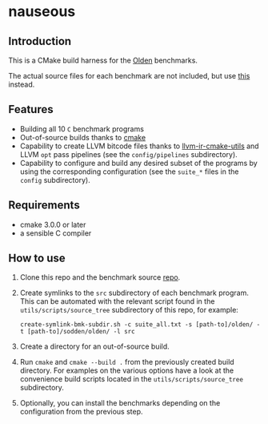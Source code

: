 # nauseous

## Introduction

This is a CMake build harness for the [Olden][1] benchmarks.

The actual source files for each benchmark are not included, but use [this][2] instead.


## Features

- Building all 10 `C` benchmark programs
- Out-of-source builds thanks to [cmake][3]
- Capability to create LLVM bitcode files thanks to [llvm-ir-cmake-utils][4] and LLVM `opt` pass pipelines (see the
  `config/pipelines` subdirectory).
- Capability to configure and build any desired subset of the programs by using the corresponding configuration (see the
  `suite_*` files in the `config` subdirectory).


## Requirements

- cmake 3.0.0 or later
- a sensible C compiler


## How to use

1. Clone this repo and the benchmark source [repo][2].
2. Create symlinks to the `src` subdirectory of each benchmark program.
   This can be automated with the relevant script found in the `utils/scripts/source_tree` subdirectory of this repo, 
   for example:

   `create-symlink-bmk-subdir.sh -c suite_all.txt -s [path-to]/olden/ -t [path-to]/sodden/olden/ -l src`

3. Create a directory for an out-of-source build.
4. Run `cmake` and `cmake --build .` from the previously created build directory.
   For examples on the various options have a look at the convenience build scripts located in the
   `utils/scripts/source_tree` subdirectory.
5. Optionally, you can install the benchmarks depending on the configuration from the previous step.


[1]: http://www.martincarlisle.com/olden.html
[2]: https://github.com/compor/olden
[3]: https://cmake.org
[4]: https://github.com/compor/llvm-ir-cmake-utils

